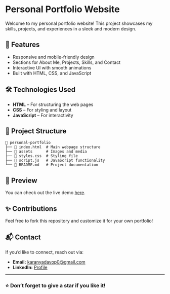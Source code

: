 # Personal Portfolio Website

Welcome to my personal portfolio website! This project showcases my skills, projects, and experiences in a sleek and modern design.

## 🚀 Features
- Responsive and mobile-friendly design
- Sections for About Me, Projects, Skills, and Contact
- Interactive UI with smooth animations
- Built with HTML, CSS, and JavaScript

## 🛠️ Technologies Used
- **HTML** – For structuring the web pages
- **CSS** – For styling and layout
- **JavaScript** – For interactivity

## 📂 Project Structure
```
📁 personal-portfolio
├── 📄 index.html  # Main webpage structure
├── 📂 assets      # Images and media
├── 📄 styles.css  # Styling file
├── 📄 script.js   # JavaScript functionality
└── 📄 README.md   # Project documentation
```

## 📸 Preview
You can check out the live demo [here](#).

## ✨ Contributions
Feel free to fork this repository and customize it for your own portfolio!

## 📬 Contact
If you’d like to connect, reach out via:
- **Email:** karanyadavop0@gmail.com
- **LinkedIn:** [Profile](https://www.linkedin.com/in/karanyadav0)

---
### ⭐ Don’t forget to give a star if you like it!
